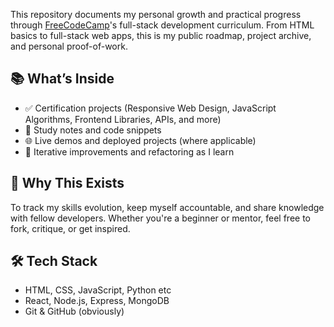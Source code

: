 This repository documents my personal growth and practical progress through [FreeCodeCamp](https://www.freecodecamp.org/)'s full-stack development curriculum. From HTML basics to full-stack web apps, this is my public roadmap, project archive, and personal proof-of-work.

## 📚 What’s Inside
- ✅ Certification projects (Responsive Web Design, JavaScript Algorithms, Frontend Libraries, APIs, and more)
- 📝 Study notes and code snippets
- 🌐 Live demos and deployed projects (where applicable)
- 🔄 Iterative improvements and refactoring as I learn

## 🧠 Why This Exists
To track my skills evolution, keep myself accountable, and share knowledge with fellow developers. Whether you're a beginner or mentor, feel free to fork, critique, or get inspired.

## 🛠️ Tech Stack
- HTML, CSS, JavaScript, Python etc
- React, Node.js, Express, MongoDB
- Git & GitHub (obviously)
